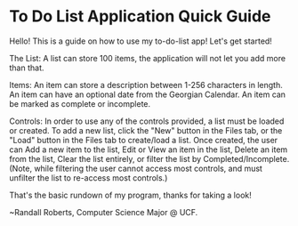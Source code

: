 # To Do List Application Quick Guide

Hello! This is a guide on how to use my to-do-list app! Let's get started!

The List:
A list can store 100 items, the application will not let you add more than that.

Items:
An item can store a description between 1-256 characters in length.
An item can have an optional date from the Georgian Calendar.
An item can be marked as complete or incomplete.

Controls:
In order to use any of the controls provided, a list must be loaded or created.
To add a new list, click the "New" button in the Files tab, or the "Load" button
in the Files tab to create/load a list. Once created, the user can Add a new item
to the list, Edit or View an item in the list, Delete an item from the list, 
Clear the list entirely, or filter the list by Completed/Incomplete. (Note, while
filtering the user cannot access most controls, and must unfilter the list to re-access most controls.)

That's the basic rundown of my program, thanks for taking a look! 

~Randall Roberts, Computer Science Major @ UCF.
